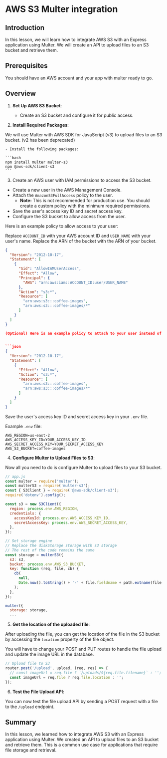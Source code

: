 # AWS S3 Multer integration

## Introduction

In this lesson, we will learn how to integrate AWS S3 with an Express application using Multer. We will create an API to upload files to an S3 bucket and retrieve them.

## Prerequisites

You should have an AWS account and your app with multer ready to go.

## Overview

1. **Set Up AWS S3 Bucket**:
   - Create an S3 bucket and configure it for public access.

2. **Install Required Packages**:

We will use Multer with AWS SDK for JavaScript (v3) to upload files to an S3 bucket. (v2 has been deprecated)

    - Install the following packages:

    ```bash
    npm install multer multer-s3
    npm @aws-sdk/client-s3
    ```

3. Create an AWS user with IAM permissions to access the S3 bucket.

  - Create a new user in the AWS Management Console.
  - Attach the `AmazonS3FullAccess` policy to the user.
    - **Note:** This is not recommended for production use. You should create a custom policy with the minimum required permissions.
  - Save the user's access key ID and secret access key.
  - Configure the S3 bucket to allow access from the user.

Here is an example policy to allow access to your user:

Replace `ACCOUNT_ID` with your AWS account ID and `USER_NAME` with your user's name. Replace the ARN of the bucket with the ARN of your bucket.

```json
{
  "Version": "2012-10-17",
  "Statement": [
    {
      "Sid": "AllowIAMUserAccess",
      "Effect": "Allow",
      "Principal": {
        "AWS": "arn:aws:iam::ACCOUNT_ID:user/USER_NAME"
      },
      "Action": "s3:*",
      "Resource": [
        "arn:aws:s3:::coffee-images",
        "arn:aws:s3:::coffee-images/*"
      ]
    }
  ]
}

(Optional) Here is an example policy to attach to your user instead of S3FullAccess:


```json
{
  "Version": "2012-10-17",
  "Statement": [
    {
      "Effect": "Allow",
      "Action": "s3:*",
      "Resource": [
        "arn:aws:s3:::coffee-images",
        "arn:aws:s3:::coffee-images/*"
      ]
    }
  ]
}
```

Save the user's access key ID and secret access key in your `.env` file.

Example `.env` file:

```env
AWS_REGION=us-east-2
AWS_ACCESS_KEY_ID=YOUR_ACCESS_KEY_ID
AWS_SECRET_ACCESS_KEY=YOUR_SECRET_ACCESS_KEY
AWS_S3_BUCKET=coffee-images
```

4. **Configure Multer to Upload Files to S3**:

Now all you need to do is configure Multer to upload files to your S3 bucket.

```js
// app.js
const multer = require('multer');
const multerS3 = require('multer-s3');
const { S3Client } = require('@aws-sdk/client-s3');
require('dotenv').config();

const s3 = new S3Client({
  region: process.env.AWS_REGION,
  credentials: {
    accessKeyId: process.env.AWS_ACCESS_KEY_ID,
    secretAccessKey: process.env.AWS_SECRET_ACCESS_KEY,
  },
});

// Set storage engine
// Replace the diskStorage storage with s3 storage
// The rest of the code remains the same
const storage = multerS3({
  s3: s3,
  bucket: process.env.AWS_S3_BUCKET,
  key: function (req, file, cb) {
    cb(
      null,
      Date.now().toString() + '-' + file.fieldname + path.extname(file.originalname)
    );
  },
});

multer({
  storage: storage,
  ...
```

5. **Get the location of the uploaded file**:

After uploading the file, you can get the location of the file in the S3 bucket by accessing the `location` property of the file object.

You will have to change your POST and PUT routes to handle the file upload and update the image URL in the database.

```js
// Upload file to S3
router.post('/upload', upload, (req, res) => {
  // const imageUrl = req.file ? `/uploads/${req.file.filename}` : '';
  const imageUrl = req.file ? req.file.location : '';
});
```

6. **Test the File Upload API**:

You can now test the file upload API by sending a POST request with a file to the `/upload` endpoint.

## Summary

In this lesson, we learned how to integrate AWS S3 with an Express application using Multer. We created an API to upload files to an S3 bucket and retrieve them. This is a common use case for applications that require file storage and retrieval.
